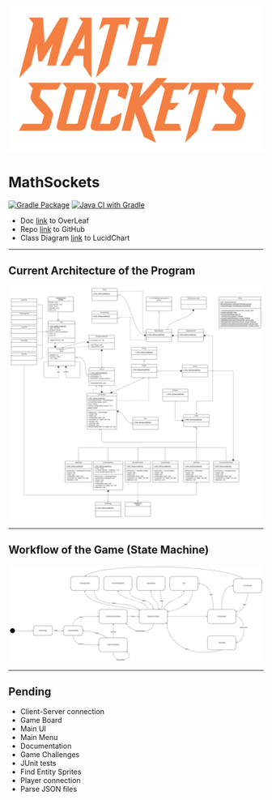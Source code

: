 ![logo](docs/logo.png) 
# MathSockets 
[![Gradle Package](https://github.com/Vivallo04/MathSockets/actions/workflows/gradle-publish.yml/badge.svg)](https://github.com/Vivallo04/MathSockets/actions/workflows/gradle-publish.yml) [![Java CI with Gradle](https://github.com/Vivallo04/MathSockets/actions/workflows/gradle.yml/badge.svg?branch=master)](https://github.com/Vivallo04/MathSockets/actions/workflows/gradle.yml)
- Doc [link](https://www.overleaf.com/9279542132rnkkgsrbsxyq) to OverLeaf
- Repo [link](https://github.com/Vivallo04/MathSockets) to GitHub
- Class Diagram [link](https://lucid.app/lucidchart/invitations/accept/inv_ecb42170-a261-42f3-b955-15b89e92216e?viewport_loc=-1707%2C-1590%2C5913%2C3003%2C0_0) to LucidChart
---
## Current Architecture of the Program
![MathSockets Class Diagram.png](docs/UML/MathSockets_Class_Diagram.png)

---
## Workflow of the Game (State Machine)
![MathSockets StateMachine.png](docs/UML/MathSocketsStateWorkflow.png)

---
## Pending
- Client-Server connection
- Game Board
- Main UI
- Main Menu
- Documentation
- Game Challenges
- JUnit tests
- Find Entity Sprites
- Player connection
- Parse JSON files
